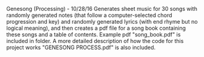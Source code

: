 Genesong (Processing) - 10/28/16
Generates sheet music for 30 songs with randomly generated notes (that follow a computer-selected chord progression and key) and randomly generated lyrics (with end rhyme but no logical meaning), and then creates a pdf file for a song book containing these songs and a table of contents. 
Example pdf "song_book.pdf" is included in folder. A more detailed description of how the code for this project works "GENESONG PROCESS.pdf" is also included.
